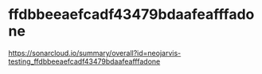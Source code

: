 # ffdbbeeaefcadf43479bdaafeafffadone
https://sonarcloud.io/summary/overall?id=neojarvis-testing_ffdbbeeaefcadf43479bdaafeafffadone
